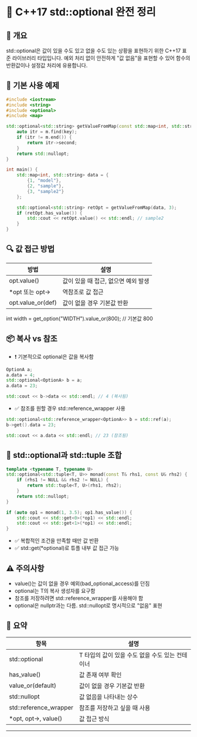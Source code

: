 # 🧩 C++17 std::optional 완전 정리
## 📌 개요
std::optional은 값이 있을 수도 있고 없을 수도 있는 상황을 표현하기 위한 C++17 표준 라이브러리 타입입니다.
예외 처리 없이 안전하게 "값 없음"을 표현할 수 있어 함수의 반환값이나 설정값 처리에 유용합니다.

## 🧪 기본 사용 예제
```cpp
#include <iostream>
#include <string>
#include <optional>
#include <map>

std::optional<std::string> getValueFromMap(const std::map<int, std::string>& m, int key) {
    auto itr = m.find(key);
    if (itr != m.end()) {
        return itr->second;
    }
    return std::nullopt;
}

int main() {
    std::map<int, std::string> data = {
        {1, "model"},
        {2, "sample"},
        {3, "sample2"}
    };

    std::optional<std::string> retOpt = getValueFromMap(data, 3);
    if (retOpt.has_value()) {
        std::cout << retOpt.value() << std::endl; // sample2
    }
}
```


## 🔍 값 접근 방법
| 방법 | 설명 | 
|-------------|------------------------------------------| 
| opt.value() | 값이 있을 때 접근, 없으면 예외 발생 | 
| *opt 또는 opt-> | 역참조로 값 접근 | 
| opt.value_or(def) | 값이 없을 경우 기본값 반환 | 


int width = get_option("WIDTH").value_or(800); // 기본값 800



## 📦 복사 vs 참조
- ❗ 기본적으로 optional은 값을 복사함
```cpp
OptionA a;
a.data = 4;
std::optional<OptionA> b = a;
a.data = 23;

std::cout << b->data << std::endl; // 4 (복사됨)
```
- ✅ 참조를 원할 경우 std::reference_wrapper 사용
```cpp
std::optional<std::reference_wrapper<OptionA>> b = std::ref(a);
b->get().data = 23;

std::cout << a.data << std::endl; // 23 (참조됨)
```


## 🧮 std::optional과 std::tuple 조합
```cpp
template <typename T, typename U>
std::optional<std::tuple<T, U>> monad(const T& rhs1, const U& rhs2) {
    if (rhs1 != NULL && rhs2 != NULL) {
        return std::tuple<T, U>(rhs1, rhs2);
    }
    return std::nullopt;
}

if (auto op1 = monad(1, 3.5); op1.has_value()) {
    std::cout << std::get<0>(*op1) << std::endl;
    std::cout << std::get<1>(*op1) << std::endl;
}
```

- ✅ 복합적인 조건을 만족할 때만 값 반환
- ✅ std::get<N>(*optional)로 튜플 내부 값 접근 가능

## ⚠️ 주의사항
- value()는 값이 없을 경우 예외(bad_optional_access)를 던짐
- optional<T>는 T의 복사 생성자를 요구함
- 참조를 저장하려면 std::reference_wrapper<T>를 사용해야 함
- optional은 nullptr과는 다름. std::nullopt로 명시적으로 "없음" 표현

## 📌 요약
| 항목 | 설명 | 
|-------------|------------------------------------------| 
| std::optional<T> | T 타입의 값이 있을 수도 없을 수도 있는 컨테이너 | 
| has_value() | 값 존재 여부 확인 | 
| value_or(default) | 값이 없을 경우 기본값 반환 | 
| std::nullopt | 값 없음을 나타내는 상수 | 
| std::reference_wrapper<T> | 참조를 저장하고 싶을 때 사용 | 
| *opt, opt->, value() | 값 접근 방식 | 

---

